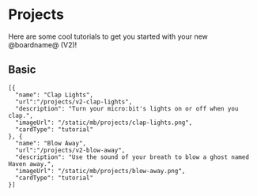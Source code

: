 # Projects

Here are some cool tutorials to get you started with your new @boardname@ (V2)!

## Basic

```codecard
[{
  "name": "Clap Lights",
  "url":"/projects/v2-clap-lights",
  "description": "Turn your micro:bit's lights on or off when you clap.",
  "imageUrl": "/static/mb/projects/clap-lights.png",
  "cardType": "tutorial"
}, {
  "name": "Blow Away",
  "url":"/projects/v2-blow-away",
  "description": "Use the sound of your breath to blow a ghost named Haven away.",
  "imageUrl": "/static/mb/projects/blow-away.png",
  "cardType": "tutorial"
}]
```